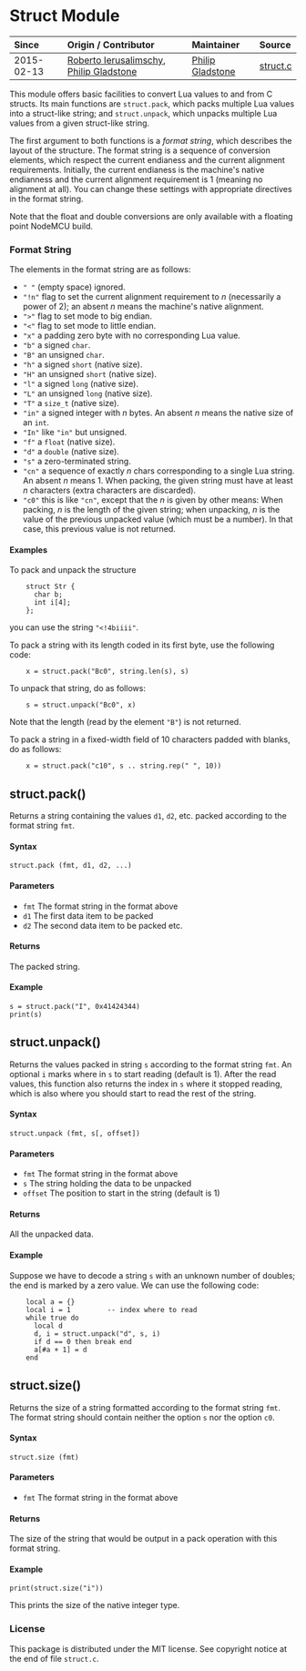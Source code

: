 # Struct Module
| Since  | Origin / Contributor  | Maintainer  | Source  |
| :----- | :-------------------- | :---------- | :------ |
| 2015-02-13 | [Roberto Ierusalimschy](http://www.inf.puc-rio.br/~roberto/struct/), [Philip Gladstone](https://github.com/pjsg) | [Philip Gladstone](https://github.com/pjsg) | [struct.c](../../app/modules/struct.c)|

This module offers basic facilities to convert Lua values to and from C structs. Its main functions are `struct.pack`, which packs multiple Lua values into a struct-like string; and `struct.unpack`, which unpacks multiple Lua values from a given struct-like string.

The first argument to both functions is a *format string*, which describes the layout of the structure. The format string is a sequence of conversion elements, which respect the current endianess and the current alignment requirements. Initially, the current endianess is the machine's native endianness and the current alignment requirement is 1 (meaning no alignment at all). You can change these settings with appropriate directives in the format string.

Note that the float and double conversions are only available with a floating point NodeMCU build.

### Format String

The elements in the format string are as follows:

-   `" "` (empty space) ignored.
-   `"!n"` flag to set the current alignment requirement to *n*
    (necessarily a power of 2); an absent *n* means the machine's native
    alignment.
-   `">"` flag to set mode to big endian.
-   `"<"` flag to set mode to little endian.
-   `"x"` a padding zero byte with no corresponding Lua value.
-   `"b"` a signed `char`.
-   `"B"` an unsigned `char`.
-   `"h"` a signed `short` (native size).
-   `"H"` an unsigned `short` (native size).
-   `"l"` a signed `long` (native size).
-   `"L"` an unsigned `long` (native size).
-   `"T"` a `size_t` (native size).
-   `"in"` a signed integer with *n* bytes. An absent *n* means the
    native size of an `int`.
-   `"In"` like `"in"` but unsigned.
-   `"f"` a `float` (native size).
-   `"d"` a `double` (native size).
-   `"s"` a zero-terminated string.
-   `"cn"` a sequence of exactly *n* chars corresponding to a single Lua
    string. An absent *n* means 1. When packing, the given string must
    have at least *n* characters (extra characters are discarded).
-   `"c0"` this is like `"cn"`, except that the *n* is given by other
    means: When packing, *n* is the length of the given string; when
    unpacking, *n* is the value of the previous unpacked value (which
    must be a number). In that case, this previous value is not
    returned.

#### Examples

To pack and unpack the structure

        struct Str {
          char b;
          int i[4];
        };

you can use the string `"<!4biiii"`.

To pack a string with its length coded in its first byte, use the
following code:

        x = struct.pack("Bc0", string.len(s), s)

To unpack that string, do as follows:

        s = struct.unpack("Bc0", x)

Note that the length (read by the element `"B"`) is not returned.

To pack a string in a fixed-width field of 10 characters padded with
blanks, do as follows:

        x = struct.pack("c10", s .. string.rep(" ", 10))


## struct.pack()

Returns a string containing the values `d1`, `d2`, etc. packed
according to the format string `fmt`.

#### Syntax

`struct.pack (fmt, d1, d2, ...)`

#### Parameters

- `fmt` The format string in the format above
- `d1` The first data item to be packed
- `d2` The second data item to be packed etc.

#### Returns

The packed string.

#### Example

```
s = struct.pack("I", 0x41424344)
print(s)
```

## struct.unpack()

Returns the values packed in string `s` according to the format
string `fmt`. An optional `i` marks where in `s` to start reading
(default is 1). After the read values, this function also returns
the index in `s` where it stopped reading, which is also where you
should start to read the rest of the string.

#### Syntax

`struct.unpack (fmt, s[, offset])`

#### Parameters

- `fmt` The format string in the format above
- `s` The string holding the data to be unpacked
- `offset` The position to start in the string (default is 1)

#### Returns

All the unpacked data.

#### Example

Suppose we have to decode a string `s` with an unknown number of
doubles; the end is marked by a zero value. We can use the following
code:

        local a = {}
        local i = 1         -- index where to read
        while true do
          local d
          d, i = struct.unpack("d", s, i)
          if d == 0 then break end
          a[#a + 1] = d
        end

## struct.size()

Returns the size of a string formatted according to the format
string `fmt`. The format string should contain neither the option
`s` nor the option `c0`.

#### Syntax

`struct.size (fmt)`

#### Parameters

- `fmt` The format string in the format above

#### Returns

The size of the string that would be output in a pack operation with this format string.

#### Example

```
print(struct.size("i"))
```

This prints the size of the native integer type.

### License

This package is distributed under the MIT license. See copyright notice
at the end of file `struct.c`.
